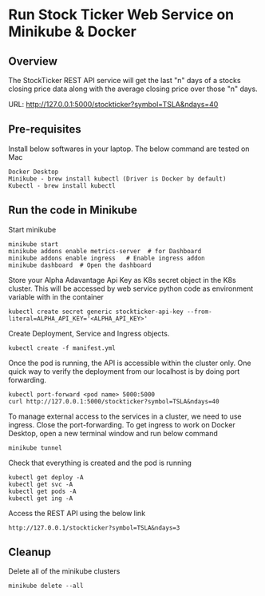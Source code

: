 # Run Stock Ticker Web Service on Minikube & Docker
## Overview

The StockTicker  REST API service will get the last "n" days of a stocks closing price data along with the average closing price over those "n" days. 

URL: http://127.0.0.1:5000/stockticker?symbol=TSLA&ndays=40

## Pre-requisites 
Install below softwares in your laptop. The below command are tested on Mac
```
Docker Desktop
Minikube - brew install kubectl (Driver is Docker by default)
Kubectl - brew install kubectl
```

## Run the code in Minikube
Start minikube 
```
minikube start
minikube addons enable metrics-server  # for Dashboard
minikube addons enable ingress   # Enable ingress addon
minikube dashboard  # Open the dashboard
```

Store your Alpha Adavantage Api Key as K8s secret object in the K8s cluster. This will be accessed by web service python code as environment variable with in the container
```
kubectl create secret generic stockticker-api-key --from-literal=ALPHA_API_KEY='<ALPHA_API_KEY>'
```

Create Deployment, Service and Ingress objects. 

```
kubectl create -f manifest.yml
```

Once the pod is running, the API is accessible within the cluster only. One quick way to verify the deployment from our localhost is by doing port forwarding. 
```
kubectl port-forward <pod name> 5000:5000
curl http://127.0.0.1:5000/stockticker?symbol=TSLA&ndays=40
```

To manage external access to the services in a cluster, we need to use ingress. Close the port-forwarding. To get ingress to work on Docker Desktop, open a new terminal window and run below command
```
minikube tunnel
```

Check that everything is created and the pod is running
```
kubectl get deploy -A
kubectl get svc -A
kubectl get pods -A
kubectl get ing -A
```

Access the REST API using the below link
```
http://127.0.0.1/stockticker?symbol=TSLA&ndays=3
```

## Cleanup
Delete all of the minikube clusters
```
minikube delete --all
```
